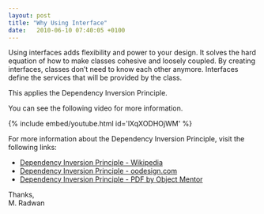 ```yaml
---
layout: post
title: "Why Using Interface"
date:   2010-06-10 07:40:05 +0100
---
```


Using interfaces adds flexibility and power to your design. It solves the hard equation of how to make classes cohesive and loosely coupled. By creating interfaces, classes don’t need to know each other anymore. Interfaces define the services that will be provided by the class.

This applies the Dependency Inversion Principle. 

You can see the following video for more information.

{% include embed/youtube.html id='lXqXODHOjWM' %}

For more information about the Dependency Inversion Principle, visit the following links:

- [Dependency Inversion Principle - Wikipedia](http://en.wikipedia.org/wiki/Dependency_inversion_principle)
- [Dependency Inversion Principle - oodesign.com](http://www.oodesign.com/dependency-inversion-principle.html)
- [Dependency Inversion Principle - PDF by Object Mentor](http://www.objectmentor.com/resources/articles/dip.pdf)

Thanks,  
M. Radwan
